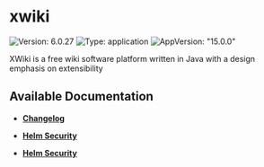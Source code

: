 # xwiki

![Version: 6.0.27](https://img.shields.io/badge/Version-6.0.27-informational?style=flat-square) ![Type: application](https://img.shields.io/badge/Type-application-informational?style=flat-square) ![AppVersion: "15.0.0"](https://img.shields.io/badge/AppVersion-"15.0.0"-informational?style=flat-square)

XWiki is a free wiki software platform written in Java with a design emphasis on extensibility

## Available Documentation

- [**Changelog**](CHANGELOG)

- [**Helm Security**](container-security)

- [**Helm Security**](helm-security)

